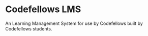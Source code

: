 Codefellows LMS
=====================
An Learning Management System for use by Codefellows built by Codefellows students.
